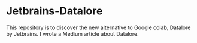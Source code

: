 # Jetbrains-Datalore
This repository is to discover the new alternative to Google colab, Datalore by Jetbrains. I wrote a Medium article about Datalore. 